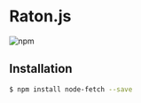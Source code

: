 # Raton.js

![npm](https://img.shields.io/npm/v/raton.js.svg)

## Installation


```sh
$ npm install node-fetch --save
```

